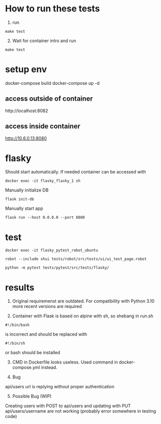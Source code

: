# How to run these tests

1. run 

```
make test
```

2. Wait for container intro and run

```
make test
```


# setup env

docker-compose build
docker-compose up -d

## access outside of container

http://localhost:8082

## access inside container

http://10.6.0.13:8080


# flasky

Should start automatically. If needed container can be accessed with
```
docker exec -it flasky_flasky_1 sh
```

Manually initialize DB
```
flask init-db 
```

Manually start app
```
flask run --host 0.0.0.0 --port 8080
```

# test
```
docker exec -it flasky_pytest_robot_ubuntu

robot --include shui tests/robot/src/tests/ui/ui_test_page.robot

python -m pytest tests/pytest/src/tests/flasky/
```

# results 

1. Original requiremenst are outdated.
For compatibility with Python 3.10
more recent versions are required

2. Container with Flask is based on alpine with sh, so
shebang in run.sh

```
#!/bin/bash
```
 is incorrect and should be replaced with 
```
#!/bin/sh
```
 or bash should be installed

3. CMD in Dockerfile looks useless.
Used command in docker-compose.yml instead.

4. Bug

api/users url is replying without proper authentication

5. Possible Bug (WIP)

Creating users with POST to api/users 
and updating with PUT api/users/username are not working 
(probably error somewhere in testing code)
